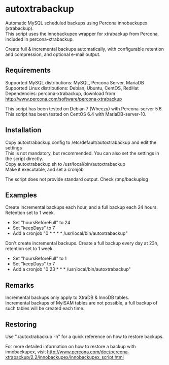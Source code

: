 autoxtrabackup
==============

Automatic MySQL scheduled backups using Percona innobackupex (xtrabackup).  
This script uses the innobackupex wrapper for xtrabackup from Percona, included in percona-xtrabackup.

Create full & incremental backups automatically, with configurable retention and compression, and optional e-mail output.

Requirements
------------
Supported MySQL distributions: MySQL, Percona Server, MariaDB  
Supported Linux distributions: Debian, Ubuntu, CentOS, RedHat  
Dependencies: percona-xtrabackup, download from http://www.percona.com/software/percona-xtrabackup

This script has been tested on Debian 7 (Wheezy) with Percona-server 5.6.  
This script has been tested on CentOS 6.4 with MariaDB-server-10.  

Installation
------------
Copy autoxtrabackup.config to /etc/default/autoxtrabackup and edit the settings  
This is not mandatory, but recommended. You can also set the settings in the script directly.  
Copy autoxtrabackup.sh to /usr/local/bin/autoxtrabackup  
Make it executable, and set a cronjob  

The script does not provide standard output. Check /tmp/backuplog  

Examples
---------
Create incremental backups each hour, and a full backup each 24 hours. Retention set to 1 week.  
  - Set "hoursBeforeFull" to 24  
  - Set "keepDays" to 7  
  - Add a cronjob "0 * * * * /usr/local/bin/autoxtrabackup"

Don't create incremental backups. Create a full backup every day at 23h, retention set to 1 week.
  - Set "hoursBeforeFull" to 1
  - Set "keepDays" to 7
  - Add a cronjob "0 23 * * * /usr/local/bin/autoxtrabackup"

Remarks
-------
Incremental backups only apply to XtraDB & InnoDB tables.  
Incremental backups of MyISAM tables are not possible, a full backup of such tables will be created each time.  

Restoring
---------
Use "./autoxtrabackup -h" for a quick reference on how to restore backups.

For more detailed information on how to restore a backup with innobackupex, visit http://www.percona.com/doc/percona-xtrabackup/2.2/innobackupex/innobackupex_script.html
